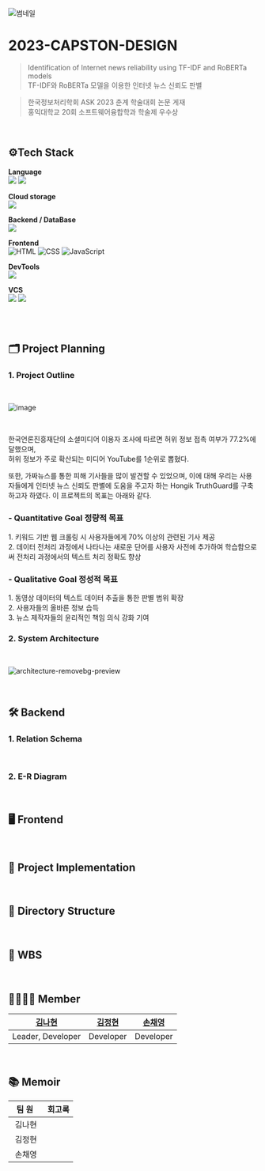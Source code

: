 ![썸네일](https://github.com/user-attachments/assets/da3688c5-5348-4ed5-afc2-1f01fd4e646c)

# 2023-CAPSTON-DESIGN
> Identification of Internet news reliability using TF-IDF and RoBERTa models <br>
> TF-IDF와 RoBERTa 모델을 이용한 인터넷 뉴스 신뢰도 판별 <br>

> 한국정보처리학회 ASK 2023 춘계 학술대회 논문 게재<br>
> 홍익대학교 20회 소프트웨어융합학과 학술제 우수상 

 
<br>

## ⚙Tech Stack
<p><strong> Language <br></strong>
 <img src="https://img.shields.io/badge/Java-007396?style=for-the-badge&logo=java&logoColor=white"/>
 <img src="https://img.shields.io/badge/Python-3776AB?style=for-the-badge&logo=Python&logoColor=white"/> 
 
<p><strong> Cloud storage <br></strong>
<img src="https://img.shields.io/badge/AWS S3-569A31?style=for-the-badge&logo=Amazon S3&logoColor=white">

</p>
<p><strong> Backend / DataBase <br></strong>
<img src="https://img.shields.io/badge/Django-092E20?style=for-the-badge&logo=Django&logoColor=white"/>
</p>
<p><strong> Frontend <br></strong>
 <img alt="HTML" src="https://img.shields.io/badge/html5-E34F26?style=for-the-badge&logo=html5&logoColor=white"> 
<img alt="CSS" src="https://img.shields.io/badge/css-1572B6?style=for-the-badge&logo=css3&logoColor=white"> 
<img alt="JavaScript" src="https://img.shields.io/badge/javascript-F7DF1E?style=for-the-badge&logo=javascript&logoColor=black"> 
</p>
<p><strong> DevTools <br></strong>
<img src="https://img.shields.io/badge/VSCode-007ACC?style=for-the-badge&logo=VisualStudioCode&logoColor=white"/>

<p><strong> VCS <br></strong>
<img src="https://img.shields.io/badge/Git-F05032?style=for-the-badge&logo=Git&logoColor=white"/> 
<img src="https://img.shields.io/badge/GitHub-181717?style=for-the-badge&logo=GitHub&logoColor=white"/>
  
<br><br>

## 🗂️ Project Planning

### 1. Project Outline
<br>

![image](https://github.com/user-attachments/assets/e04ab22b-3d8c-45c9-a138-568da7d104bd)

<br>

한국언론진흥재단의 소셜미디어 이용자 조사에 따르면 허위 정보 접촉 여부가 77.2%에 달했으며, <br>
허위 정보가 주로 확산되는 미디어 YouTube를 1순위로 뽑혔다.

또한, 가짜뉴스를 통한 피해 기사들을 많이 발견할 수 있었으며, 이에 대해 우리는 사용자들에게 인터넷 뉴스 신뢰도 판별에 도움을 주고자 하는 Hongik TruthGuard를 구축하고자 하였다.
이 프로젝트의 목표는 아래와 같다.

<h3>- Quantitative Goal 정량적 목표</h3>
1. 키워드 기반 웹 크롤링 시 사용자들에게 70% 이상의 관련된 기사 제공 <br>
2. 데이터 전처리 과정에서 나타나는 새로운 단어를 사용자 사전에 추가하여 학습함으로써 전처리 과정에서의 텍스트 처리 정확도 향상

<br>

<h3>- Qualitative Goal 정성적 목표</h3>
1. 동영상 데이터의 텍스트 데이터 추출을 통한 판별 범위 확장 <br>
2. 사용자들의 올바른 정보 습득 <br>
3. 뉴스 제작자들의 윤리적인 책임 의식 강화 기여

<br>

### 2. System Architecture
<br>

![architecture-removebg-preview](https://github.com/user-attachments/assets/f072548b-ccef-4f15-ad3c-9056f3d444a0)

<br>

## 🛠️ Backend

### 1. Relation Schema

<br>

### 2. E-R Diagram

<br>

## 🖥️ Frontend

<br>

## 💾 Project Implementation

<br>

## 📂 Directory Structure

<br>

## 📆 WBS

<br>

## 👨‍👩‍👧‍👦 Member

| [김나현](https://github.com/NAHYEON0713) | [김정현](https://github.com/jeonghyeon125) | [손채영](https://github.com/caheyoun9) |
| ------------------------------------ | ---------------------------------------- | ------------------------------------- |
| Leader, Developer                    | Developer                                | Developer                             |

<br>

## 📚 Memoir

| &nbsp;&nbsp;팀&nbsp;원&nbsp;&nbsp;&nbsp; | 회고록 |
| :--------------------------------------: | ------ |
|                  김나현                  | &nbsp; |
|                  김정현                  | &nbsp; |
|                  손채영                  | &nbsp; |

<br>
